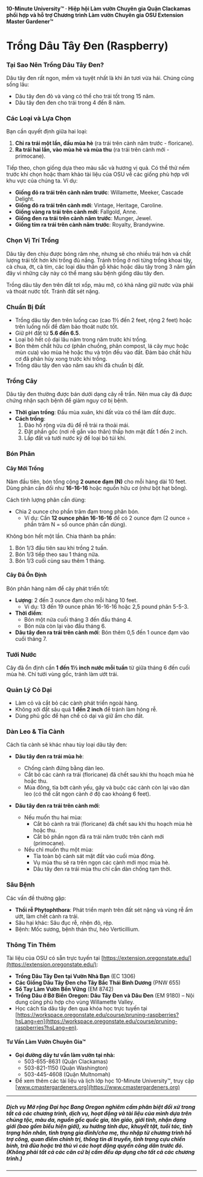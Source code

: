#### 10-Minute University™ · Hiệp hội Làm vườn Chuyên gia Quận Clackamas phối hợp và hỗ trợ Chương trình Làm vườn Chuyên gia OSU Extension Master Gardener™

# Trồng Dâu Tây Đen (Raspberry)

### Tại Sao Nên Trồng Dâu Tây Đen?
Dâu tây đen rất ngon, mềm và tuyệt nhất là khi ăn tươi vừa hái. Chúng cũng sống lâu:
- Dâu tây đen đỏ và vàng có thể cho trái tốt trong 15 năm.
- Dâu tây đen đen cho trái trong 4 đến 8 năm.

### Các Loại và Lựa Chọn
Bạn cần quyết định giữa hai loại:
1. **Chỉ ra trái một lần, đầu mùa hè** (ra trái trên cành năm trước - floricane).
2. **Ra trái hai lần, vào mùa hè và mùa thu** (ra trái trên cành mới - primocane).

Tiếp theo, chọn giống dựa theo màu sắc và hương vị quả. Có thể thử nếm trước khi chọn hoặc tham khảo tài liệu của OSU về các giống phù hợp với khu vực của chúng ta. Ví dụ:
- **Giống đỏ ra trái trên cành năm trước**: Willamette, Meeker, Cascade Delight.
- **Giống đỏ ra trái trên cành mới**: Vintage, Heritage, Caroline.
- **Giống vàng ra trái trên cành mới**: Fallgold, Anne.
- **Giống đen ra trái trên cành năm trước**: Munger, Jewel.
- **Giống tím ra trái trên cành năm trước**: Royalty, Brandywine.

### Chọn Vị Trí Trồng
Dâu tây đen chịu được bóng râm nhẹ, nhưng sẽ cho nhiều trái hơn và chất lượng trái tốt hơn khi trồng đủ nắng. Tránh trồng ở nơi từng trồng khoai tây, cà chua, ớt, cà tím, các loại dâu thân gỗ khác hoặc dâu tây trong 3 năm gần đây vì những cây này có thể mang sâu bệnh giống dâu tây đen.

Trồng dâu tây đen trên đất tơi xốp, màu mỡ, có khả năng giữ nước vừa phải và thoát nước tốt. Tránh đất sét nặng.

### Chuẩn Bị Đất
- Trồng dâu tây đen trên luống cao (cao 1½ đến 2 feet, rộng 2 feet) hoặc trên luống nổi để đảm bảo thoát nước tốt.
- Giữ pH đất từ **5.6 đến 6.5**.
- Loại bỏ hết cỏ dại lâu năm trong năm trước khi trồng.
- Bón thêm chất hữu cơ (phân chuồng, phân compost, lá cây mục hoặc mùn cưa) vào mùa hè hoặc thu và trộn đều vào đất. Đảm bảo chất hữu cơ đã phân hủy xong trước khi trồng.
- Trồng dâu tây đen vào năm sau khi đã chuẩn bị đất.

### Trồng Cây
Dâu tây đen thường được bán dưới dạng cây rễ trần. Nên mua cây đã được chứng nhận sạch bệnh để giảm nguy cơ bị bệnh.

- **Thời gian trồng**: Đầu mùa xuân, khi đất vừa có thể làm đất được.
- **Cách trồng**:
  1. Đào hố rộng vừa đủ để rễ trải ra thoải mái.
  2. Đặt phần gốc (nơi rễ gắn vào thân) thấp hơn mặt đất 1 đến 2 inch.
  3. Lấp đất và tưới nước kỹ để loại bỏ túi khí.

### Bón Phân

#### Cây Mới Trồng
Năm đầu tiên, bón tổng cộng **2 ounce đạm (N)** cho mỗi hàng dài 10 feet. Dùng phân cân đối như **16-16-16** hoặc nguồn hữu cơ (như bột hạt bông).

Cách tính lượng phân cần dùng:
- Chia 2 ounce cho phần trăm đạm trong phân bón.
  - Ví dụ: Cần **12 ounce phân 16-16-16** để có 2 ounce đạm (2 ounce ÷ phần trăm N = số ounce phân cần dùng).

Không bón hết một lần. Chia thành ba phần:
1. Bón 1/3 đầu tiên sau khi trồng 2 tuần.
2. Bón 1/3 tiếp theo sau 1 tháng nữa.
3. Bón 1/3 cuối cùng sau thêm 1 tháng.

#### Cây Đã Ổn Định
Bón phân hàng năm để cây phát triển tốt:
- **Lượng**: 2 đến 3 ounce đạm cho mỗi hàng 10 feet.
  - Ví dụ: 13 đến 19 ounce phân 16-16-16 hoặc 2,5 pound phân 5-5-3.
- **Thời điểm**:
  - Bón một nửa cuối tháng 3 đến đầu tháng 4.
  - Bón nửa còn lại vào đầu tháng 6.
- **Dâu tây đen ra trái trên cành mới**: Bón thêm 0,5 đến 1 ounce đạm vào cuối tháng 7.

### Tưới Nước
Cây đã ổn định cần **1 đến 1½ inch nước mỗi tuần** từ giữa tháng 6 đến cuối mùa hè. Chỉ tưới vùng gốc, tránh làm ướt trái.

### Quản Lý Cỏ Dại
- Làm cỏ và cắt bỏ các cành phát triển ngoài hàng.
- Không xới đất sâu quá **1 đến 2 inch** để tránh làm hỏng rễ.
- Dùng phủ gốc để hạn chế cỏ dại và giữ ẩm cho đất.

### Dàn Leo & Tỉa Cành
Cách tỉa cành sẽ khác nhau tùy loại dâu tây đen:

- **Dâu tây đen ra trái mùa hè**:
  - Chống cành đứng bằng dàn leo.
  - Cắt bỏ các cành ra trái (floricane) đã chết sau khi thu hoạch mùa hè hoặc thu.
  - Mùa đông, tỉa bớt cành yếu, gãy và buộc các cành còn lại vào dàn leo (có thể cắt ngọn cành ở độ cao khoảng 6 feet).

- **Dâu tây đen ra trái trên cành mới**:
  - Nếu muốn thu hai mùa:
    - Cắt bỏ cành ra trái (floricane) đã chết sau khi thu hoạch mùa hè hoặc thu.
    - Cắt bỏ phần ngọn đã ra trái năm trước trên cành mới (primocane).
  - Nếu chỉ muốn thu một mùa:
    - Tỉa toàn bộ cành sát mặt đất vào cuối mùa đông.
    - Vụ mùa thu sẽ ra trên ngọn các cành mới mọc mùa hè.
    - Dâu tây đen ra trái mùa thu chỉ cần dàn chống tạm thời.

### Sâu Bệnh
Các vấn đề thường gặp:
- **Thối rễ Phytophthora**: Phát triển mạnh trên đất sét nặng và vùng rễ ẩm ướt, làm chết cành ra trái.
- Sâu hại khác: Sâu đục rễ, nhện đỏ, rệp.
- Bệnh: Mốc sương, bệnh thán thư, héo Verticillium.

### Thông Tin Thêm
Tài liệu của OSU có sẵn trực tuyến tại [https://extension.oregonstate.edu/](https://extension.oregonstate.edu/):
- **Trồng Dâu Tây Đen tại Vườn Nhà Bạn** (EC 1306)
- **Các Giống Dâu Tây Đen cho Tây Bắc Thái Bình Dương** (PNW 655)
- **Sổ Tay Làm Vườn Bền Vững** (EM 8742)
- **Trồng Dâu ở Bờ Biển Oregon: Dâu Tây Đen và Dâu Đen** (EM 9180) – Nội dung cũng phù hợp cho vùng Willamette Valley.
- Học cách tỉa dâu tây đen qua khóa học trực tuyến tại [https://workspace.oregonstate.edu/course/pruning-raspberries?hsLang=en](https://workspace.oregonstate.edu/course/pruning-raspberries?hsLang=en).

#### Tư Vấn Làm Vườn Chuyên Gia™
- **Gọi đường dây tư vấn làm vườn tại nhà:**
  - 503-655-8631 (Quận Clackamas)
  - 503-821-1150 (Quận Washington)
  - 503-445-4608 (Quận Multnomah)
- Để xem thêm các tài liệu và lịch lớp học 10-Minute University™, truy cập [www.cmastergardeners.org](https://www.cmastergardeners.org)

---

##### Dịch vụ Mở rộng Đại học Bang Oregon nghiêm cấm phân biệt đối xử trong tất cả các chương trình, dịch vụ, hoạt động và tài liệu của mình dựa trên chủng tộc, màu da, nguồn gốc quốc gia, tôn giáo, giới tính, nhận dạng giới (bao gồm biểu hiện giới), xu hướng tính dục, khuyết tật, tuổi tác, tình trạng hôn nhân, tình trạng gia đình/cha mẹ, thu nhập từ chương trình hỗ trợ công, quan điểm chính trị, thông tin di truyền, tình trạng cựu chiến binh, trả đũa hoặc trả thù vì các hoạt động quyền công dân trước đó. (Không phải tất cả các căn cứ bị cấm đều áp dụng cho tất cả các chương trình.)
---